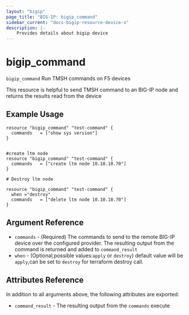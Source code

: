 ```yaml
---
layout: "bigip"
page_title: "BIG-IP: bigip_command"
sidebar_current: "docs-bigip-resource-device-x"
description: |-
    Provides details about bigip device
---
```


# bigip_command

`bigip_command` Run TMSH commands on F5 devices

This resource is helpful to send TMSH command to an BIG-IP node and returns the results read from the device
## Example Usage


```hcl
resource "bigip_command" "test-command" {
  commands   = ["show sys version"]
}


#create ltm node
resource "bigip_command" "test-command" {
  commands   = ["create ltm node 10.10.10.70"]
}

# Destroy ltm node

resource "bigip_command" "test-command" {
  when ="destroy"
  commands   = ["delete ltm node 10.10.10.70"]
}

```   
## Argument Reference

* `commands` - (Required) The commands to send to the remote BIG-IP device over the configured provider. The resulting output from the command is returned and added to `command_result` 
* `when` - (Optional,possible values:`apply` or `destroy`) default value will be `apply`,can be set to `destroy` for terraform destroy call.    


## Attributes Reference

In addition to all arguments above, the following attributes are exported:

* `command_result` - The resulting output from the `commands` execute
